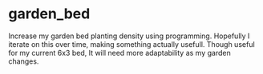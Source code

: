# garden_bed
Increase my garden bed planting density using programming. 
Hopefully I iterate on this over time, making something actually usefull.  Though useful for my current 6x3 bed, It will need more adaptability as my garden changes. 
